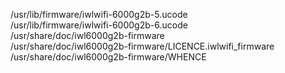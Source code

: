 /usr/lib/firmware/iwlwifi-6000g2b-5.ucode  
/usr/lib/firmware/iwlwifi-6000g2b-6.ucode  
/usr/share/doc/iwl6000g2b-firmware  
/usr/share/doc/iwl6000g2b-firmware/LICENCE.iwlwifi\_firmware  
/usr/share/doc/iwl6000g2b-firmware/WHENCE  
